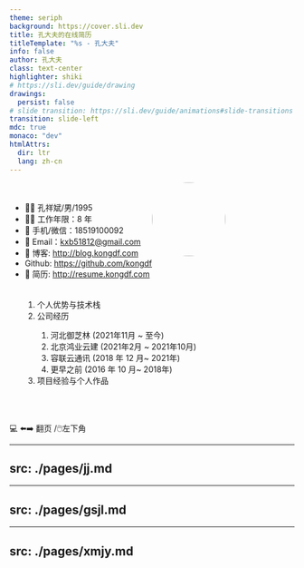 ```yaml
---
theme: seriph
background: https://cover.sli.dev
title: 孔大夫的在线简历
titleTemplate: "%s - 孔大夫"
info: false
author: 孔大夫
class: text-center
highlighter: shiki
# https://sli.dev/guide/drawing
drawings:
  persist: false
# slide transition: https://sli.dev/guide/animations#slide-transitions
transition: slide-left
mdc: true
monaco: "dev" 
htmlAttrs:
  dir: ltr
  lang: zh-cn
---
```


<div >


<img border="rounded" style="border-radius:50%;margin:0 auto;" src="https://static.kongdf.com/self.jpeg" width="130" alt="">



<div style="width:50%;float:left;">

  <div style="margin-top:20px;float:right;text-align:left;">

  - 🧝‍♂️ 孔祥斌/男/1995
  - 🧑‍💻 工作年限：8 年
  - 📱 手机/微信：18519100092
  - 📮 Email：kxb51812@gmail.com
  - 📖 博客: http://blog.kongdf.com
  - <carbon-logo-github /> Github: https://github.com/kongdf 
  - 📄 简历: http://resume.kongdf.com

  </div>

</div>
<div style="float:left;margin-left:5%;">

  <div style="margin-top:20px;text-align:left;">


  <!-- <Toc   minDepth="1" maxDepth="2"></Toc> -->
  <ol>

  <li class="rounded cursor-pointer" hover="bg-white bg-opacity-10" @click="$slidev.nav.next()">个人优势与技术栈 <carbon:arrow-right class="inline"/></li>
 <li class="rounded cursor-pointer" hover="bg-white bg-opacity-10" @click.stop="$slidev.nav.go(3) ">公司经历 <carbon:arrow-right class="inline"/>
    <ol>
      <li class="rounded cursor-pointer" hover="bg-white bg-opacity-10" @click.stop="$slidev.nav.go(3)">河北御芝林 (2021年11月 ~ 至今)<carbon:arrow-right class="inline"/></li>
      <li class="rounded cursor-pointer" hover="bg-white bg-opacity-10" @click.stop="$slidev.nav.go(4)">北京鸿业云建 (2021年2月 ~ 2021年10月)<carbon:arrow-right class="inline"/></li>
      <li class="rounded cursor-pointer" hover="bg-white bg-opacity-10" @click.stop="$slidev.nav.go(5)">容联云通讯 (2018 年 12 月~ 2021年)<carbon:arrow-right class="inline"/></li>  
        <li class="rounded cursor-pointer" hover="bg-white bg-opacity-10" @click.stop="$slidev.nav.go(5)">更早之前 (2016 年 10 月~ 2018年)<carbon:arrow-right class="inline"/></li>  
  </ol>
 </li>
  <li class="rounded cursor-pointer" hover="bg-white bg-opacity-10" @click="$slidev.nav.go(6)">项目经验与个人作品 <carbon:arrow-right class="inline"/></li>

  </ol>

 
  </div>

</div>

<div style="clear:both;"> </div>
<p style="margin-top:50px;">💻 ⬅️➡️ 翻页 /🖱️左下角</p>

</div>

---
src: ./pages/jj.md
---

---
src: ./pages/gsjl.md
---

---
src: ./pages/xmjy.md
---